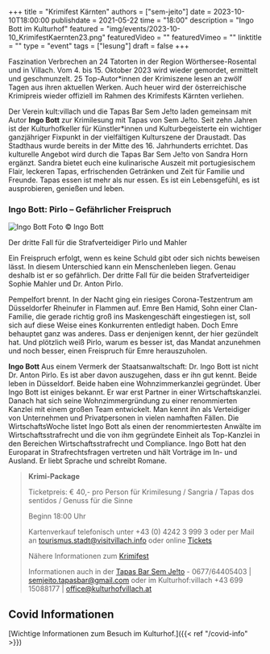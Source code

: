 +++
title = "Krimifest Kärnten"
authors = ["sem-jeito"]
date = 2023-10-10T18:00:00
publishdate = 2021-05-22
time = "18:00"
description = "Ingo Bott im Kulturhof"
featured = "img/events/2023-10-10_KrimifestKaernten23.png"
featuredVideo = ""
featuredVimeo = ""
linktitle = ""
type = "event"
tags = ["lesung"]
draft = false
+++

Faszination Verbrechen an 24 Tatorten in der Region Wörthersee-Rosental und in Villach. Vom 4. bis 15. Oktober 2023 wird wieder gemordet, ermittelt und geschmunzelt. 25 Top-Autor\*innen der Krimiszene lesen an zwölf Tagen aus ihren aktuellen Werken. Auch heuer wird der österreichische Krimipreis wieder offiziell im Rahmen des Krimifests Kärnten verliehen.

Der Verein kult:villach und die Tapas Bar Sem Je!to laden gemeinsam mit Autor **Ingo Bott** zur Krimilesung mit Tapas von Sem Je!to. Seit zehn Jahren ist der Kulturhofkeller für Künstler*innen und Kulturbegeisterte ein wichtiger ganzjähriger Fixpunkt in der vielfältigen Kulturszene der Draustadt. Das Stadthaus wurde bereits in der Mitte des 16. Jahrhunderts errichtet. Das kulturelle Angebot wird durch die Tapas Bar Sem Je!to von Sandra Horn ergänzt. Sandra bietet euch eine kulinarische Auszeit mit portugiesischem Flair, leckeren Tapas, erfrischenden Getränken und Zeit für Familie und Freunde. Tapas essen ist mehr als nur essen. Es ist ein Lebensgefühl, es ist ausprobieren, genießen und leben.

### Ingo Bott: Pirlo – Gefährlicher Freispruch

![Ingo Bott](/img/events/2023-10-10_Krimifest_IngoBott_c_IngoBott.jpg)
Foto © Ingo Bott

Der dritte Fall für die Strafverteidiger Pirlo und Mahler

Ein Freispruch erfolgt, wenn es keine Schuld gibt oder sich nichts beweisen lässt. In diesem Unterschied kann ein Menschenleben liegen. Genau deshalb ist er so gefährlich. Der dritte Fall für die beiden Strafverteidiger Sophie Mahler und Dr. Anton Pirlo.

Pempelfort brennt. In der Nacht ging ein riesiges Corona-Testzentrum am Düsseldorfer Rheinufer in Flammen auf. Emre Ben Hamid, Sohn einer Clan-Familie, die gerade richtig groß ins Maskengeschäft eingestiegen ist, soll sich auf diese Weise eines Konkurrenten entledigt haben. Doch Emre behauptet ganz was anderes. Dass er denjenigen kennt, der hier gezündelt hat. Und plötzlich weiß Pirlo, warum es besser ist, das Mandat anzunehmen und noch besser, einen Freispruch für Emre herauszuholen.

**Ingo Bott**
Aus einem Vermerk der Staatsanwaltschaft: Dr. Ingo Bott ist nicht Dr. Anton Pirlo. Es ist aber davon auszugehen, dass er ihn gut kennt. Beide leben in Düsseldorf. Beide haben eine Wohnzimmerkanzlei gegründet. Über Ingo Bott ist einiges bekannt. Er war erst Partner in einer Wirtschaftskanzlei. Danach hat sich seine Wohnzimmergründung zu einer renommierten Kanzlei mit einem großen Team entwickelt. Man kennt ihn als Verteidiger von Unternehmen und Privatpersonen in vielen namhaften Fällen. Die WirtschaftsWoche listet Ingo Bott als einen der renommiertesten Anwälte im Wirtschaftsstrafrecht und die von ihm gegründete Einheit als Top-Kanzlei in den Bereichen Wirtschaftsstrafrecht und Compliance. Ingo Bott hat den Europarat in Strafrechtsfragen vertreten und hält Vorträge im In- und Ausland. Er liebt Sprache und schreibt Romane.

> **Krimi-Package**
>
> Ticketpreis: € 40,- pro Person für Krimilesung / Sangria / Tapas dos sentidos / Genuss für die Sinne
>
> Beginn 18:00 Uhr
>
> Kartenverkauf telefonisch unter +43 (0) 4242 3 999 3 oder per Mail an tourismus.stadt@visitvillach.info oder online
> [Tickets](https://shop.eventjet.at/krimifest-kaernten/event/d1050ed6-7db2-454c-beeb-7bc7c03f9f7b)
>
> Nähere Informationen zum [Krimifest](https://www.woerthersee.com/krimifest)
>
> Informationen auch in der [Tapas Bar Sem Je!to](https://sem-jeito.at) - 0677/64405403 | semjeito.tapasbar@gmail.com oder im Kulturhof:villach +43 699 15088177 | office@kulturhofvillach.at


## Covid Informationen

[Wichtige Informationen zum Besuch im Kulturhof.]({{< ref "/covid-info" >}})

